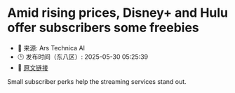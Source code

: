 # Amid rising prices, Disney+ and Hulu offer subscribers some freebies
- 📅 来源: Ars Technica AI
- 🕒 发布时间（东八区）: 2025-05-30 05:25:39
- 🔗 [原文链接](https://arstechnica.com/gadgets/2025/05/amid-rising-prices-disney-and-hulu-offer-subscribers-some-freebies/)

Small subscriber perks help the streaming services stand out.